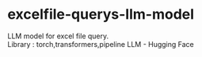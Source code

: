 # excelfile-querys-llm-model
LLM model for excel file query.\
Library : torch,transformers,pipeline
LLM - Hugging Face
